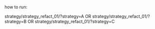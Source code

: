 how to run:

strategy/strategy_refact_01/?strategy=A
OR
strategy/strategy_refact_01/?strategy=B
OR
strategy/strategy_refact_01/?strategy=C



